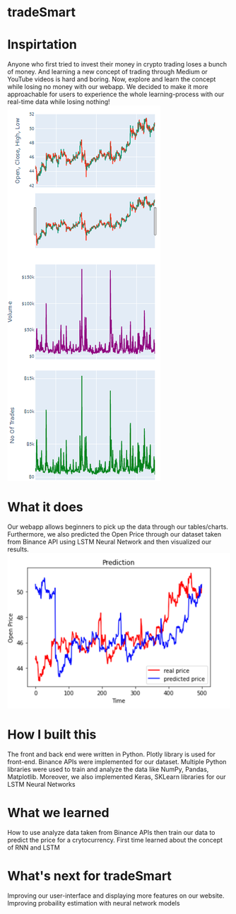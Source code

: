 # tradeSmart

# Inspirtation
Anyone who first tried to invest their money in crypto trading loses a bunch of money. And learning a new concept of trading through Medium or YouTube videos is hard and boring. Now, explore and learn the concept while losing no money with our webapp.
We decided to make it more approachable for users to experience the whole learning-process with our real-time data while losing nothing!
![Visualization](https://github.com/tea-win/tradeSmart/blob/master/demo2.png)

# What it does
Our webapp allows beginners to pick up the data through our tables/charts. Furthermore, we also predicted the Open Price through our dataset taken from Binance API using LSTM Neural Network and then visualized our results.
![Prediction](https://github.com/tea-win/tradeSmart/blob/master/demo1.png)


# How I built this
The front and back end were written in Python. Plotly library is used for front-end. Binance APIs were implemented for our dataset. Multiple Python libraries were used to train and analyze the data like NumPy, Pandas, Matplotlib. Moreover, we also implemented Keras, SKLearn libraries for our LSTM Neural Networks

# What we learned
How to use analyze data taken from Binance APIs then train our data to predict the price for a crytocurrency.
First time learned about the concept of RNN and LSTM 

# What's next for tradeSmart
Improving our user-interface and displaying more features on our website. 
Improving probaility estimation with neural network models
